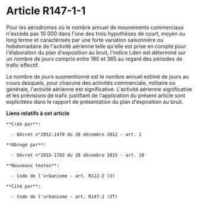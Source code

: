 # Article R147-1-1

Pour les aérodromes où le nombre annuel de mouvements commerciaux n'excède pas 10 000 dans l'une des trois hypothèses de
court, moyen ou long terme et caractérisés par une forte variation saisonnière ou hebdomadaire de l'activité aérienne telle
qu'elle est prise en compte pour l'élaboration du plan d'exposition au bruit, l'indice Lden est déterminé sur un nombre de
jours compris entre 180 et 365 au regard des périodes de trafic effectif.

Le nombre de jours susmentionné est le nombre annuel estimé de jours au cours desquels, pour chacune des activités
commerciale, militaire ou générale, l'activité aérienne est significative. L'activité aérienne significative et les
prévisions de trafic justifiant de l'application du présent article sont explicitées dans le rapport de présentation du plan
d'exposition au bruit.

**Liens relatifs à cet article**

	**Créé par**:

	  - Décret n°2012-1470 du 26 décembre 2012 - art. 1

	**Abrogé par**:

	  - Décret n°2015-1783 du 28 décembre 2015 - art. 10

	**Nouveaux textes**:

	  - Code de l'urbanisme - art. R112-2 (V)

	**Cité par**:

	  - Code de l'urbanisme - art. R147-2 (VT)
